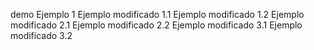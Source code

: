 demo
Ejemplo 1
Ejemplo modificado 1.1
Ejemplo modificado 1.2
Ejemplo modificado 2.1
Ejemplo modificado 2.2
Ejemplo modificado 3.1
Ejemplo modificado 3.2